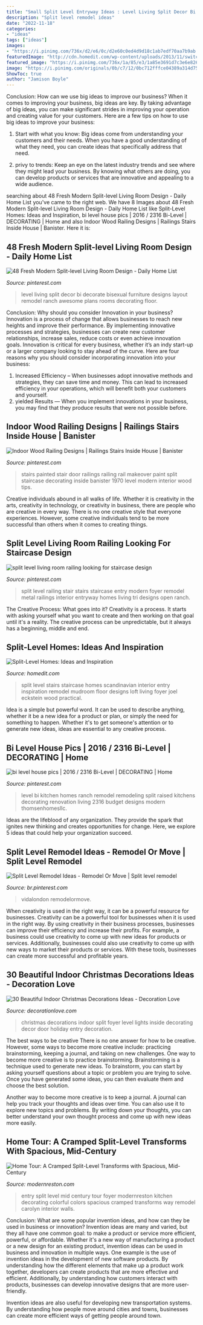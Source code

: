```yaml
---
title: "Small Split Level Entryway Ideas : Level Living Split Decor Bi Decorate Bisexual Furniture Designs Layout Remodel Ranch Awesome Plans Rooms Decorating Floor"
description: "Split level remodel ideas"
date: "2022-11-18"
categories:
- "ideas"
tags: ["ideas"]
images:
- "https://i.pinimg.com/736x/d2/e6/0c/d2e60c0ed4d9d18c1ab7edf70aa7b9ab.jpg"
featuredImage: "http://cdn.homedit.com/wp-content/uploads/2013/11/switch-stairs.jpg"
featured_image: "https://i.pinimg.com/736x/1a/85/e3/1a85e3691d7c3e6e8269f45f39420195.jpg"
image: "https://i.pinimg.com/originals/0b/c7/12/0bc712fffce04389a314d75139407886.png"
ShowToc: true
author: "Jamison Boyle"
---
```



Conclusion: How can we use big ideas to improve our business?
When it comes to improving your business, big ideas are key. By taking advantage of big ideas, you can make significant strides in improving your operation and creating value for your customers. Here are a few tips on how to use big ideas to improve your business:
1. Start with what you know: Big ideas come from understanding your customers and their needs. When you have a good understanding of what they need, you can create ideas that specifically address that need.

2. privy to trends: Keep an eye on the latest industry trends and see where they might lead your business. By knowing what others are doing, you can develop products or services that are innovative and appealing to a wide audience.


	

		
searching about 48 Fresh Modern Split-level Living Room Design - Daily Home List you've came to the right web. We have 8 Images about 48 Fresh Modern Split-level Living Room Design - Daily Home List like Split-Level Homes: Ideas and Inspiration, bi level house pics | 2016 / 2316 Bi-Level | DECORATING | Home and also Indoor Wood Railing Designs | Railings Stairs Inside House | Banister. Here it is:
		
    
## 48 Fresh Modern Split-level Living Room Design - Daily Home List

<img loading=lazy src="https://i.pinimg.com/736x/1a/85/e3/1a85e3691d7c3e6e8269f45f39420195.jpg" onerror="this.onerror=null;this.src='https://tse4.mm.bing.net/th?id=OIP.WV2Tg-H_fZcOKGe1a4En-gHaFj&amp;pid=15.1';" alt="48 Fresh Modern Split-level Living Room Design - Daily Home List">

_Source: pinterest.com_

>level living split decor bi decorate bisexual furniture designs layout remodel ranch awesome plans rooms decorating floor. 

	

Conclusion: Why should you consider Innovation in your business?
Innovation is a process of change that allows businesses to reach new heights and improve their performance. By implementing innovative processes and strategies, businesses can create new customer relationships, increase sales, reduce costs or even achieve innovation goals. Innovation is critical for every business, whether it’s an indy start-up or a larger company looking to stay ahead of the curve. Here are four reasons why you should consider incorporating innovation into your business: 
1) Increased Efficiency – When businesses adopt innovative methods and strategies, they can save time and money. This can lead to increased efficiency in your operations, which will benefit both your customers and yourself. 
2) yielded Results — When you implement innovations in your business, you may find that they produce results that were not possible before.

    
## Indoor Wood Railing Designs | Railings Stairs Inside House | Banister

<img loading=lazy src="https://i.pinimg.com/736x/84/0e/2b/840e2b187895ec62d298bc6b40f8065c.jpg" onerror="this.onerror=null;this.src='https://tse2.mm.bing.net/th?id=OIP.DNKiz5Ezb0Ku0ehyOoXugQHaLH&amp;pid=15.1';" alt="Indoor Wood Railing Designs | Railings Stairs Inside House | Banister">

_Source: pinterest.com_

>stairs painted stair door railings railing rail makeover paint split staircase decorating inside banister 1970 level modern interior wood tips. 

	

Creative individuals abound in all walks of life. Whether it is creativity in the arts, creativity in technology, or creativity in business, there are people who are creative in every way. There is no one creative style that everyone experiences. However, some creative individuals tend to be more successful than others when it comes to creating things.

    
## Split Level Living Room Railing Looking For Staircase Design

<img loading=lazy src="https://i.pinimg.com/736x/0c/fe/df/0cfedfc4ff8ea0f945c0da4368a1fdd7.jpg" onerror="this.onerror=null;this.src='https://tse1.mm.bing.net/th?id=OIP.4BSTDVTbJHcbvf9Jv64e3gHaLI&amp;pid=15.1';" alt="split level living room railing looking for staircase design">

_Source: pinterest.com_

>split level railing stair stairs staircase entry modern foyer remodel metal railings interior entryway homes living tri designs open ranch. 

	

The Creative Process: What goes into it?
Creativity is a process. It starts with asking yourself what you want to create and then working on that goal until it's a reality. The creative process can be unpredictable, but it always has a beginning, middle and end.

    
## Split-Level Homes: Ideas And Inspiration

<img loading=lazy src="http://cdn.homedit.com/wp-content/uploads/2013/11/switch-stairs.jpg" onerror="this.onerror=null;this.src='https://tse1.mm.bing.net/th?id=OIP.e2uyt1gnWWKDiZCRToxYogHaKc&amp;pid=15.1';" alt="Split-Level Homes: Ideas and Inspiration">

_Source: homedit.com_

>split level stairs staircase homes scandinavian interior entry inspiration remodel mudroom floor designs loft living foyer joel eckstein wood practical. 

	

Idea is a simple but powerful word. It can be used to describe anything, whether it be a new idea for a product or plan, or simply the need for something to happen. Whether it's to get someone's attention or to generate new ideas, ideas are essential to any creative process.

    
## Bi Level House Pics | 2016 / 2316 Bi-Level | DECORATING | Home

<img loading=lazy src="https://i.pinimg.com/736x/d2/e6/0c/d2e60c0ed4d9d18c1ab7edf70aa7b9ab.jpg" onerror="this.onerror=null;this.src='https://tse4.mm.bing.net/th?id=OIP.4jIe41GmK_E-KI_qbJ5gLAHaE6&amp;pid=15.1';" alt="bi level house pics | 2016 / 2316 Bi-Level | DECORATING | Home">

_Source: pinterest.com_

>level bi kitchen homes ranch remodel remodeling split raised kitchens decorating renovation living 2316 budget designs modern thomsenhomesllc. 

	

Ideas are the lifeblood of any organization. They provide the spark that ignites new thinking and creates opportunities for change. Here, we explore 5 ideas that could help your organization succeed.

    
## Split Level Remodel Ideas - Remodel Or Move | Split Level Remodel

<img loading=lazy src="https://i.pinimg.com/originals/0b/c7/12/0bc712fffce04389a314d75139407886.png" onerror="this.onerror=null;this.src='https://tse2.mm.bing.net/th?id=OIP.kQ0X1BthtEoV6xitqBjDegHaLH&amp;pid=15.1';" alt="Split Level Remodel Ideas - Remodel Or Move | Split level remodel">

_Source: br.pinterest.com_

>vidalondon remodelormove. 

	

When creativity is used in the right way, it can be a powerful resource for businesses.
Creativity can be a powerful tool for businesses when it is used in the right way. By using creativity in their business processes, businesses can improve their efficiency and increase their profits. For example, a business could use creativity to come up with new ideas for products or services. Additionally, businesses could also use creativity to come up with new ways to market their products or services. With these tools, businesses can create more successful and profitable years.

    
## 30 Beautiful Indoor Christmas Decorations Ideas - Decoration Love

<img loading=lazy src="http://www.decorationlove.com/wp-content/uploads/2016/09/Indoor-Christmas-Decorations-Ideas.jpg" onerror="this.onerror=null;this.src='https://tse3.mm.bing.net/th?id=OIP.Uk4YKvxLlQspFC3QoYAAEAHaJ3&amp;pid=15.1';" alt="30 Beautiful Indoor Christmas Decorations Ideas - Decoration Love">

_Source: decorationlove.com_

>christmas decorations indoor split foyer level lights inside decorating decor door holiday entry decoration. 

	

The best ways to be creative
There is no one answer for how to be creative. However, some ways to become more creative include: practicing brainstorming, keeping a journal, and taking on new challenges.
One way to become more creative is to practice brainstorming. Brainstorming is a technique used to generate new ideas. To brainstorm, you can start by asking yourself questions about a topic or problem you are trying to solve. Once you have generated some ideas, you can then evaluate them and choose the best solution.

Another way to become more creative is to keep a journal. A journal can help you track your thoughts and ideas over time. You can also use it to explore new topics and problems. By writing down your thoughts, you can better understand your own thought process and come up with new ideas more easily.

    
## Home Tour: A Cramped Split-Level Transforms With Spacious, Mid-Century

<img loading=lazy src="https://modernreston.com/wp-content/uploads/2015/07/Carolyn-Reams-home-tour-002.jpg" onerror="this.onerror=null;this.src='https://tse2.mm.bing.net/th?id=OIP.f7dFSqAzG6nbbIwABbirHgHaKu&amp;pid=15.1';" alt="Home Tour: A Cramped Split-Level Transforms with Spacious, Mid-Century">

_Source: modernreston.com_

>entry split level mid century tour foyer modernreston kitchen decorating colorful colors spacious cramped transforms way remodel carolyn interior walls. 

	

Conclusion: What are some popular invention ideas, and how can they be used in business or innovation?
Invention ideas are many and varied, but they all have one common goal: to make a product or service more efficient, powerful, or affordable. Whether it's a new way of manufacturing a product or a new design for an existing product, invention ideas can be used in business and innovation in multiple ways.
One example is the use of invention ideas in the development of new software products. By understanding how the different elements that make up a product work together, developers can create products that are more effective and efficient. Additionally, by understanding how customers interact with products, businesses can develop innovative designs that are more user-friendly.

Invention ideas are also useful for developing new transportation systems. By understanding how people move around cities and towns, businesses can create more efficient ways of getting people around town.

